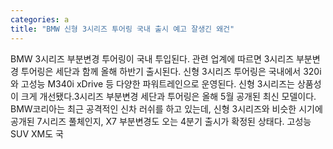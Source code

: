 ```yaml
---
categories: a
title: "BMW 신형 3시리즈 투어링 국내 출시 예고 잘생긴 왜건"
---
```

BMW 3시리즈 부분변경 투어링이 국내 투입된다. 관련 업계에 따르면 3시리즈 부분변경 투어링은 세단과 함께 올해 하반기 출시된다. 신형 3시리즈 투어링은 국내에서 320i와 고성능 M340i xDrive 등 다양한 파워트레인으로 운영된다. 신형 3시리즈는 상품성이 크게 개선됐다.3시리즈 부분변경 세단과 투어링은 올해 5월 공개된 최신 모델이다. BMW코리아는 최근 공격적인 신차 러쉬를 하고 있는데, 신형 3시리즈와 비슷한 시기에 공개된 7시리즈 풀체인지, X7 부분변경도 오는 4분기 출시가 확정된 상태다. 고성능 SUV XM도 국